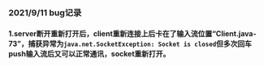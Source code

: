 ### 2021/9/11 bug记录
#### 1.server断开重新打开后，client重新连接上后卡在了输入流位置“Client.java-73”，捕获异常为`java.net.SocketException: Socket is closed`但多次回车push输入流后又可以正常通讯，socket重新打开。